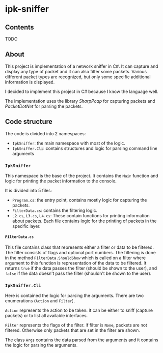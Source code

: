 # ipk-sniffer

## Contents
TODO

## About
This project is implementation of a network sniffer in C#. It can capture and
display any type of packet and it can also filter some packets. Various
different packet types are recognized, but only some specific additional
information is displayed.

I decided to implement this project in C# because I know the language well.

The implementation uses the library *SharpPcap* for capturing packets and
*PacketDotNet* for parsing the packets.

## Code structure
The code is divided into 2 namespaces:
- `IpkSniffer`: the main namespace with most of the logic.
- `IpkSniffer.Cli`: contains structures and logic for parsing command line
  arguments

### `IpkSniffer`
This namespace is the base of the project. It contains the `Main` function and
logic for printing the packet information to the console.

It is divided into 5 files:
- `Program.cs`: the entry point, contains mostly logic for capturing the
  packets.
- `FilterData.cs`: contains the filtering logic.
- `L2.cs`, `L3.cs`, `L4.cs`: These contain functions for printing information
  about packets. Each file contains logic for the printing of packets in the
  specific layer.

#### `FilterData.cs`
This file contains class that represents either a filter or data to be
filtered. The filter consists of flags and optional port numbers. The filtering
is done in the method `FilterData.ShouldShow` which is called on a filter where
argument to this function is representation of the data to be filtered. It
returns `true` if the data passes the filter (should be shown to the user),
and `false` if the data doesn't pass the filter (shouldn't be shown to the
user).

### `IpkSniffer.Cli`
Here is contained the logic for parsing the arguments. There are two
enumerations (`Action` and `Filter`).

`Action` represents the action to be
taken. It can be either to sniff (capture packets) or to list all available
interfaces.

`Filter` represents the flags of the filter. If filter is `None`, packets are
not filtered. Otherwise only packets that are set in the filter are shown.

The class `Args` contains the data parsed from the arguments and it contains
the logic for parsing the arguments.
